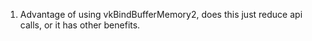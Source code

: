 1. Advantage of using vkBindBufferMemory2, does this just reduce api calls, or it has other benefits.